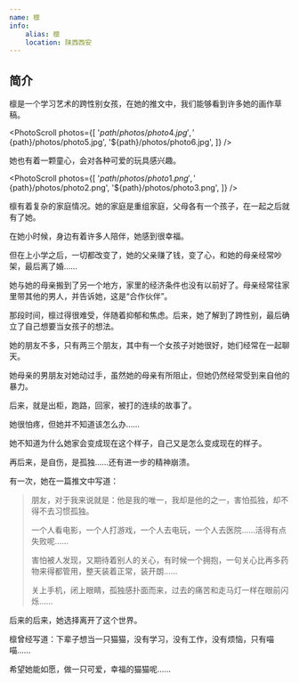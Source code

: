 ```yaml
---
name: 檩
info:
    alias: 檩
    location: 陕西西安
---
```


## 简介

檩是一个学习艺术的跨性别女孩，在她的推文中，我们能够看到许多她的画作草稿。

<PhotoScroll photos={[
    '${path}/photos/photo4.jpg',
    '${path}/photos/photo5.jpg',
    '${path}/photos/photo6.jpg',
]} />

她也有着一颗童心，会对各种可爱的玩具感兴趣。

<PhotoScroll photos={[
    '${path}/photos/photo1.png',
    '${path}/photos/photo2.png',
    '${path}/photos/photo3.png',
]} />

檩有着复杂的家庭情况。她的家庭是重组家庭，父母各有一个孩子，在一起之后就有了她。

在她小时候，身边有着许多人陪伴，她感到很幸福。

但在上小学之后，一切都改变了，她的父亲赚了钱，变了心，和她的母亲经常吵架，最后离了婚……

她与她的母亲搬到了另一个地方，家里的经济条件也没有以前好了。母亲经常往家里带其他的男人，并告诉她，这是“合作伙伴”。

那段时间，檩过得很难受，伴随着抑郁和焦虑。后来，她了解到了跨性别，最后确立了自己想要当女孩子的想法。

她的朋友不多，只有两三个朋友，其中有一个女孩子对她很好，她们经常在一起聊天。

她母亲的男朋友对她动过手，虽然她的母亲有所阻止，但她仍然经常受到来自他的暴力。

后来，就是出柜，跑路，回家，被打的连续的故事了。

她很怕疼，但她并不知道该怎么办……

她不知道为什么她家会变成现在这个样子，自己又是怎么变成现在的样子。

再后来，是自伤，是孤独……还有进一步的精神崩溃。

有一次，她在一篇推文中写道：

> 朋友，对于我来说就是：他是我的唯一，我却是他的之一，害怕孤独，却不得不去习惯孤独。
>
> 一个人看电影，一个人打游戏，一个人去电玩，一个人去医院……活得有点失败呢……
>
> 害怕被人发现，又期待着别人的关心，有时候一个拥抱，一句关心比再多药物来得都管用，整天装着正常，装开朗……
>
> 关上手机，闭上眼睛，孤独感扑面而来，过去的痛苦和走马灯一样在眼前闪烁……

后来的后来，她选择离开了这个世界。

檩曾经写道：下辈子想当一只猫猫，没有学习，没有工作，没有烦恼，只有喵喵……

希望她能如愿，做一只可爱，幸福的猫猫呢……

